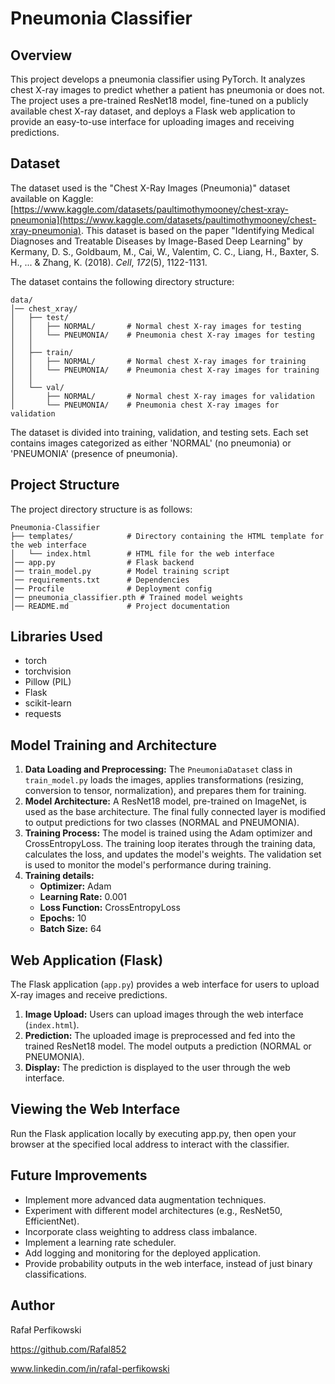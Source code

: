# Pneumonia Classifier

## Overview

This project develops a pneumonia classifier using PyTorch.  It analyzes chest X-ray images to predict whether a patient has pneumonia or does not. The project uses a pre-trained ResNet18 model, fine-tuned on a publicly available chest X-ray dataset, and deploys a Flask web application to provide an easy-to-use interface for uploading images and receiving predictions.

## Dataset

The dataset used is the "Chest X-Ray Images (Pneumonia)" dataset available on Kaggle: [https://www.kaggle.com/datasets/paultimothymooney/chest-xray-pneumonia](https://www.kaggle.com/datasets/paultimothymooney/chest-xray-pneumonia).  This dataset is based on the paper "Identifying Medical Diagnoses and Treatable Diseases by Image-Based Deep Learning" by Kermany, D. S., Goldbaum, M., Cai, W., Valentim, C. C., Liang, H., Baxter, S. H., ... & Zhang, K. (2018). *Cell*, *172*(5), 1122-1131.

The dataset contains the following directory structure:

```
data/
│── chest_xray/
│   ├── test/
│   │   ├── NORMAL/       # Normal chest X-ray images for testing
│   │   └── PNEUMONIA/    # Pneumonia chest X-ray images for testing
│   │
│   ├── train/
│   │   ├── NORMAL/       # Normal chest X-ray images for training
│   │   └── PNEUMONIA/    # Pneumonia chest X-ray images for training
│   │
│   └── val/
│       ├── NORMAL/       # Normal chest X-ray images for validation
│       └── PNEUMONIA/    # Pneumonia chest X-ray images for validation

```


The dataset is divided into training, validation, and testing sets. Each set contains images categorized as either 'NORMAL' (no pneumonia) or 'PNEUMONIA' (presence of pneumonia).

## Project Structure

The project directory structure is as follows:
```
Pneumonia-Classifier
├── templates/            # Directory containing the HTML template for the web interface
│   └── index.html        # HTML file for the web interface
│── app.py                # Flask backend
│── train_model.py        # Model training script
│── requirements.txt      # Dependencies
│── Procfile              # Deployment config
│── pneumonia_classifier.pth # Trained model weights
│── README.md             # Project documentation

```



## Libraries Used

- torch
- torchvision
- Pillow (PIL)
- Flask
- scikit-learn
- requests

## Model Training and Architecture

1.  **Data Loading and Preprocessing:** The `PneumoniaDataset` class in `train_model.py` loads the images, applies transformations (resizing, conversion to tensor, normalization), and prepares them for training.
2.  **Model Architecture:** A ResNet18 model, pre-trained on ImageNet, is used as the base architecture. The final fully connected layer is modified to output predictions for two classes (NORMAL and PNEUMONIA).
3.  **Training Process:** The model is trained using the Adam optimizer and CrossEntropyLoss. The training loop iterates through the training data, calculates the loss, and updates the model's weights. The validation set is used to monitor the model's performance during training.
4.  **Training details:**
    *   **Optimizer:** Adam
    *   **Learning Rate:** 0.001
    *   **Loss Function:** CrossEntropyLoss
    *   **Epochs:** 10
    *   **Batch Size:** 64

## Web Application (Flask)

The Flask application (`app.py`) provides a web interface for users to upload X-ray images and receive predictions.

1.  **Image Upload:** Users can upload images through the web interface (`index.html`).
2.  **Prediction:** The uploaded image is preprocessed and fed into the trained ResNet18 model. The model outputs a prediction (NORMAL or PNEUMONIA).
3.  **Display:** The prediction is displayed to the user through the web interface.

## Viewing the Web Interface

Run the Flask application locally by executing app.py, then open your browser at the specified local address to interact with the classifier.

## Future Improvements

*   Implement more advanced data augmentation techniques.
*   Experiment with different model architectures (e.g., ResNet50, EfficientNet).
*   Incorporate class weighting to address class imbalance.
*   Implement a learning rate scheduler.
*   Add logging and monitoring for the deployed application.
*   Provide probability outputs in the web interface, instead of just binary classifications.

## Author

Rafał Perfikowski

https://github.com/Rafal852

www.linkedin.com/in/rafal-perfikowski
